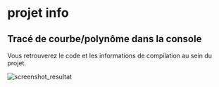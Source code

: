 # projet info
## Tracé de courbe/polynôme dans la console

Vous retrouverez le code et les informations de compilation au sein du projet.

![screenshot_resultat](https://github.com/leo-pnt/projetInfo/blob/master/screenshot_resultat.png)
